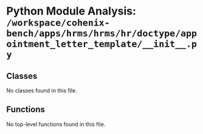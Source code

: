 # Python Module Analysis: `/workspace/cohenix-bench/apps/hrms/hrms/hr/doctype/appointment_letter_template/__init__.py`

## Classes

No classes found in this file.


## Functions

No top-level functions found in this file.
